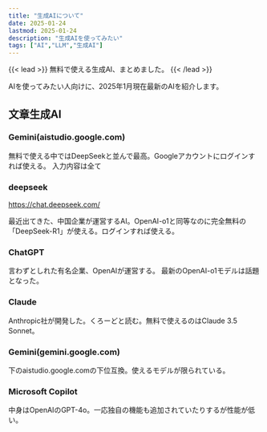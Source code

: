 ```yaml
---
title: "生成AIについて"
date: 2025-01-24
lastmod: 2025-01-24
description: "生成AIを使ってみたい"
tags: ["AI","LLM","生成AI"]
---
```


{{< lead >}}
無料で使える生成AI、まとめました。
{{< /lead >}}

AIを使ってみたい人向けに、2025年1月現在最新のAIを紹介します。

## 文章生成AI


### Gemini(aistudio.google.com)
無料で使える中ではDeepSeekと並んで最高。Googleアカウントにログインすれば使える。
入力内容は全て

### deepseek
https://chat.deepseek.com/

最近出てきた、中国企業が運営するAI。OpenAI-o1と同等なのに完全無料の「DeepSeek-R1」が使える。ログインすれば使える。


### ChatGPT
言わずとしれた有名企業、OpenAIが運営する。
最新のOpenAI-o1モデルは話題となった。

### Claude
Anthropic社が開発した。くろーどと読む。無料で使えるのはClaude 3.5 Sonnet。

### Gemini(gemini.google.com)
下のaistudio.google.comの下位互換。使えるモデルが限られている。

### Microsoft Copilot
中身はOpenAIのGPT-4o。一応独自の機能も追加されていたりするが性能が低い。

